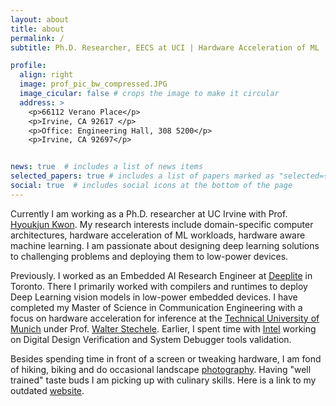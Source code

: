 ```yaml
---
layout: about
title: about
permalink: /
subtitle: Ph.D. Researcher, EECS at UCI | Hardware Acceleration of ML

profile:
  align: right
  image: prof_pic_bw_compressed.JPG
  image_cicular: false # crops the image to make it circular
  address: >
    <p>66112 Verano Place</p>
    <p>Irvine, CA 92617 </p>
    <p>Office: Engineering Hall, 308 5200</p>
    <p>Irvine, CA 92697</p>


news: true  # includes a list of news items
selected_papers: true # includes a list of papers marked as "selected={true}"
social: true  # includes social icons at the bottom of the page
---
```

Currently I am working as a Ph.D. researcher at UC Irvine with Prof. <a href='https://hyoukjunkwon.com/'>Hyoukjun Kwon</a>. My research interests include domain-specific computer architectures, hardware acceleration of ML workloads, hardware aware machine learning. I am passionate about designing deep learning solutions to challenging problems and deploying them to low-power devices.

Previously. I worked as an Embedded AI Research Engineer at <a href='https://www.deeplite.ai/'>Deeplite</a> in Toronto. There I primarily worked with compilers and runtimes to deploy Deep Learning vision models in low-power embedded devices. I have completed my Master of Science in Communication Engineering with a focus on hardware acceleration for inference at the <a href='https://www.tum.de/en/'>Technical University of Munich</a> under Prof. <a href='https://www.ce.cit.tum.de/en/lis/persons/management/walter-stechele/'>Walter Stechele</a>. Earlier, I spent time with <a href='https://www.intel.ca/content/www/ca/en/homepage.html'>Intel</a> working on Digital Design Verification and System Debugger tools validation. 
<!---
in the <a href='https://www.ce.cit.tum.de/en/lis/home/'>Chair of Integrated Systems</a> (LIS)
-->

 Besides spending time in front of a screen or tweaking hardware, I am fond of hiking, biking and do occasional landscape <a href='https://www.instagram.com/saptarshi_mrse7en/'>photography</a>. Having "well trained" taste buds I am picking up with culinary skills. Here is a link to my outdated <a href='https://mrse7ennit.github.io/old_website/'>website</a>.

<!-- Write your biography here. Tell the world about yourself. Link to your favorite [subreddit](http://reddit.com). You can put a picture in, too. The code is already in, just name your picture `prof_pic.jpg` and put it in the `img/` folder.

Put your address / P.O. box / other info right below your picture. You can also disable any these elements by editing `profile` property of the YAML header of your `_pages/about.md`. Edit `_bibliography/papers.bib` and Jekyll will render your [publications page](/al-folio/publications/) automatically.

Link to your social media connections, too. This theme is set up to use [Font Awesome icons](http://fortawesome.github.io/Font-Awesome/) and [Academicons](https://jpswalsh.github.io/academicons/), like the ones below. Add your Facebook, Twitter, LinkedIn, Google Scholar, or just disable all of them. -->
